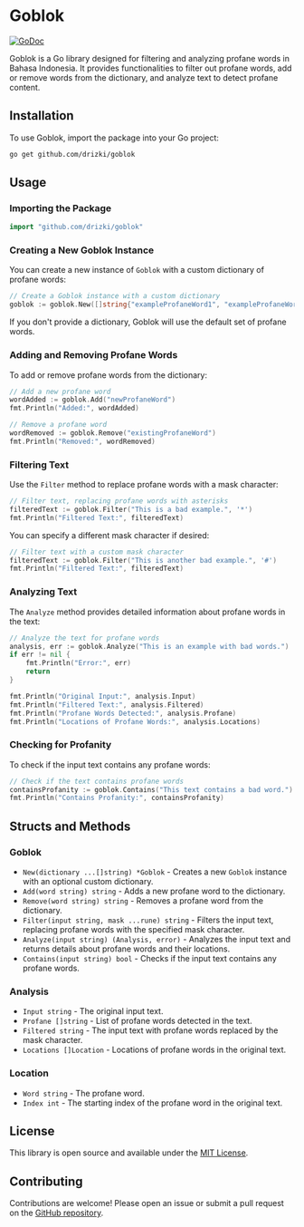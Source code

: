 # Goblok

[![GoDoc](https://godoc.org/github.com/drizki/goblok?status.png)](https://godoc.org/github.com/drizki/goblok)

Goblok is a Go library designed for filtering and analyzing profane words in Bahasa Indonesia. It provides functionalities to filter out profane words, add or remove words from the dictionary, and analyze text to detect profane content.

## Installation

To use Goblok, import the package into your Go project:

```bash
go get github.com/drizki/goblok
```

## Usage

### Importing the Package

```go
import "github.com/drizki/goblok"
```

### Creating a New Goblok Instance

You can create a new instance of `Goblok` with a custom dictionary of profane words:

```go
// Create a Goblok instance with a custom dictionary
goblok := goblok.New([]string{"exampleProfaneWord1", "exampleProfaneWord2"})
```

If you don't provide a dictionary, Goblok will use the default set of profane words.

### Adding and Removing Profane Words

To add or remove profane words from the dictionary:

```go
// Add a new profane word
wordAdded := goblok.Add("newProfaneWord")
fmt.Println("Added:", wordAdded)

// Remove a profane word
wordRemoved := goblok.Remove("existingProfaneWord")
fmt.Println("Removed:", wordRemoved)
```

### Filtering Text

Use the `Filter` method to replace profane words with a mask character:

```go
// Filter text, replacing profane words with asterisks
filteredText := goblok.Filter("This is a bad example.", '*')
fmt.Println("Filtered Text:", filteredText)
```

You can specify a different mask character if desired:

```go
// Filter text with a custom mask character
filteredText := goblok.Filter("This is another bad example.", '#')
fmt.Println("Filtered Text:", filteredText)
```

### Analyzing Text

The `Analyze` method provides detailed information about profane words in the text:

```go
// Analyze the text for profane words
analysis, err := goblok.Analyze("This is an example with bad words.")
if err != nil {
    fmt.Println("Error:", err)
    return
}

fmt.Println("Original Input:", analysis.Input)
fmt.Println("Filtered Text:", analysis.Filtered)
fmt.Println("Profane Words Detected:", analysis.Profane)
fmt.Println("Locations of Profane Words:", analysis.Locations)
```

### Checking for Profanity

To check if the input text contains any profane words:

```go
// Check if the text contains profane words
containsProfanity := goblok.Contains("This text contains a bad word.")
fmt.Println("Contains Profanity:", containsProfanity)
```

## Structs and Methods

### Goblok

- `New(dictionary ...[]string) *Goblok` - Creates a new `Goblok` instance with an optional custom dictionary.
- `Add(word string) string` - Adds a new profane word to the dictionary.
- `Remove(word string) string` - Removes a profane word from the dictionary.
- `Filter(input string, mask ...rune) string` - Filters the input text, replacing profane words with the specified mask character.
- `Analyze(input string) (Analysis, error)` - Analyzes the input text and returns details about profane words and their locations.
- `Contains(input string) bool` - Checks if the input text contains any profane words.

### Analysis

- `Input string` - The original input text.
- `Profane []string` - List of profane words detected in the text.
- `Filtered string` - The input text with profane words replaced by the mask character.
- `Locations []Location` - Locations of profane words in the original text.

### Location

- `Word string` - The profane word.
- `Index int` - The starting index of the profane word in the original text.

## License

This library is open source and available under the [MIT License](LICENSE).

## Contributing

Contributions are welcome! Please open an issue or submit a pull request on the [GitHub repository](https://github.com/drizki/goblok).
